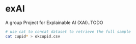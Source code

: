 # exAI
A group Project for Explainable AI (XAI)..TODO

```sh
# use cat to concat dataset to retrieve the full sample
cat cupid* > okcupid.csv
```
